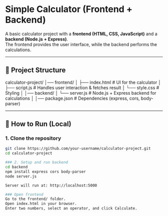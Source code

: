 # Simple Calculator (Frontend + Backend)

A basic calculator project with a **frontend (HTML, CSS, JavaScript)** and a **backend (Node.js + Express)**.  
The frontend provides the user interface, while the backend performs the calculations.

---

## 📂 Project Structure
calculator-project/
│── frontend/
│ ├── index.html # UI for the calculator
│ ├── script.js # Handles user interaction & fetches result
│ └── style.css # Styling
│
│── backend/
│ └── server.js # Node.js + Express backend for calculations
│
│── package.json # Dependencies (express, cors, body-parser)

---

## 🚀 How to Run (Local)

### 1. Clone the repository
```bash
git clone https://github.com/your-username/calculator-project.git
cd calculator-project

### 2. Setup and run backend
cd backend
npm install express cors body-parser
node server.js

Server will run at: http://localhost:5000

### Open frontend
Go to the frontend/ folder.
Open index.html in your browser.
Enter two numbers, select an operator, and click Calculate.
